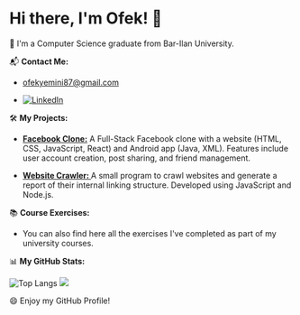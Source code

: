# Hi there, I'm Ofek! 👋
:open_book: I'm a Computer Science graduate from Bar-Ilan University.

📬 **Contact Me:**
- [ofekyemini87@gmail.com](mailto:ofekyemini87@gmail.com)

- [![LinkedIn](https://img.shields.io/badge/linkedin-%230077B5.svg?style=for-the-badge&logo=linkedin&logoColor=white)](https://www.linkedin.com/in/ofek-yemini/)

🛠️ **My Projects:**

- **[Facebook Clone:](https://github.com/ofekyem/Facebook-Project)**
  A Full-Stack Facebook clone with a website (HTML, CSS, JavaScript, React) and Android app (Java, XML). Features include user account creation, post sharing, and friend management.

- **[Website Crawler: ](https://github.com/ofekyem/Website-Crawler)**
  A small program to crawl websites and generate a report of their internal linking structure. Developed using JavaScript and Node.js.

📚 **Course Exercises:**
- You can also find here all the exercises I've completed as part of my university courses.


📊 **My GitHub Stats:** 

![Top Langs](https://github-readme-stats.vercel.app/api/top-langs/?username=ofekyem&layout=compact&theme=discord_old_blurple) 
![](https://komarev.com/ghpvc/?username=ofekyem&style=pixel)

:smile: Enjoy my GitHub Profile! 
